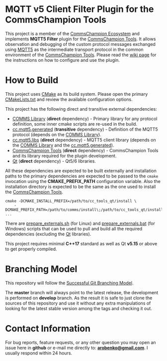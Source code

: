# MQTT v5 Client Filter Plugin for the CommsChampion Tools
This project is a member of the [CommsChampion Ecosystem](https://commschamp.github.io/) and implements
**MQTT5 Filter** plugin for the [CommsChampion Tools](https://github.com/commschamp/cc_tools_qt). It
allows observation and debugging of the custom protocol messages exchanged using
[MQTT5](https://docs.oasis-open.org/mqtt/mqtt/v5.0/mqtt-v5.0.html) as the intermediate transport protocol in the common
environment of the [CommsChampion Tools](https://github.com/commschamp/cc_tools_qt).
Please read the [wiki page](https://github.com/commschamp/cc.mqtt5_client_filter.cc_tools_plugin/wiki) for the instructions on
how to configure and use the plugin.

# How to Build
This project uses [CMake](https://cmake.org/) as its build system. Please open the primary
[CMakeLists.txt](CMakeLists.txt) and review the available configuration options.

This project has the following direct and transitive external dependencies:

- [COMMS Library](https://github.com/commschamp/comms) (**direct** dependency) - Primary library for any protocol definition, some inner cmake scripts are re-used in the build.
- [cc.mqtt5.generated](https://github.com/commschamp/cc.mqtt5.generated) (**transitive** dependency) - Definition of the MQTT5 protocol (depends on the [COMMS Library](https://github.com/commschamp/comms)).
- [cc.mqtt5.libs](https://github.com/commschamp/cc.mqtt5.generated) (**direct** dependency) - MQTT5 client library (depends on the
[COMMS Library](https://github.com/commschamp/comms) and the [cc.mqtt5.generated](https://github.com/commschamp/cc.mqtt5.generated)).
- [CommsChampion Tools](https://github.com/commschamp/cc.mqtt5.generated) (**direct** dependency) - CommsChampion Tools and its library required for the plugin development.
- [Qt](https://www.qt.io/) (**direct** dependency) - Qt5/6 libraries.


All these dependencies are expected to be built externally and installation paths to the primary dependencies are 
expected to be passed to the `cmake` invocation
using the **CMAKE_PREFIX_PATH** configuration variable. Also the installation directory is expected to be the same as 
the one used to install the [CommsChampion Tools](https://github.com/commschamp/cc_tools_qt).
```
cmake -DCMAKE_INSTALL_PREFIX=/path/to/cc_tools_qt/install \
    -DCMAKE_PREFIX_PATH=/path/to/comms/install\;/path/to/cc_tools_qt/install\;/path/to/cc.mqtt5.libs ...
```

There are [prepare_externals.sh](script/prepare_externals.sh) (for Linux) and 
[prepare_externals.bat](script/prepare_externals.bat) (for Windows)
scripts that can be used to pull and build all the required dependencies (excluding the [Qt](https://www.qt.io/) libraries).

This project requires minimal **C++17** standard as well as Qt **v5.15** or above to get properly compiled.

# Branching Model
This repository will follow the
[Successful Git Branching Model](http://nvie.com/posts/a-successful-git-branching-model/).

The **master** branch will always point to the latest release, the
development is performed on **develop** branch. As the result it is safe
to just clone the sources of this repository and use it without
any extra manipulations of looking for the latest stable version among the tags and
checking it out.

# Contact Information
For bug reports, feature requests, or any other question you may open an issue
here in **github** or e-mail me directly to: **arobenko@gmail.com**. I usually
respond within 24 hours.

